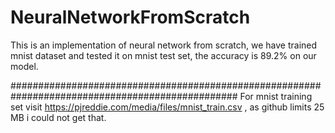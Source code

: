 # NeuralNetworkFromScratch
This is an implementation of neural network from scratch, we have trained mnist dataset and tested it on mnist test set, the accuracy is 89.2% on our model.


#################################################################################################
For mnist training set visit https://pjreddie.com/media/files/mnist_train.csv    , as github limits 25 MB i could not get that.

